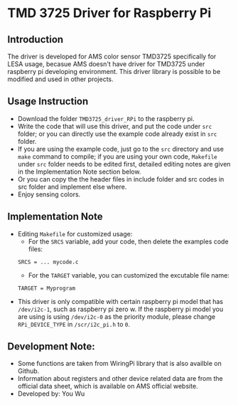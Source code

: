 # TMD 3725 Driver for Raspberry Pi

## Introduction
The driver is developed for AMS color sensor TMD3725 specifically for LESA usage, becasue AMS doesn't have driver for TMD3725 under raspberry pi developing environment. This driver library is possible to be modified and used in other projects. 

## Usage Instruction
- Download the folder `TMD3725_driver_RPi` to the raspberry pi.
- Write the code that will use this driver, and put the code under `src` folder; or you can directly use the example code already exist in `src` folder.
- If you are using the example code, just go to the `src` directory and use `make` command to compile; if you are using your own code, `Makefile` under `src` folder needs to be edited first, detailed editing notes are given in the Implementation Note section below.
- Or you can copy the the header files in include folder and src codes in src folder and implement else where.
- Enjoy sensing colors.

## Implementation Note
- Editing `Makefile` for customized usage:
    - For the `SRCS` variable, add your code, then delete the examples code files:
    ```
    SRCS = ... mycode.c
    ```
    - For the `TARGET` variable, you can customized the excutable file name:
    ```
    TARGET = Myprogram
    ```
- This driver is only compatible with certain raspberry pi model that has `/dev/i2c-1`, such as raspberry pi zero w. If the raspberry pi model you are using is using `/dev/i2c-0` as the priority module, please change `RPi_DEVICE_TYPE` in `/scr/i2c_pi.h` to `0`.

## Development Note:
- Some functions are taken from WiringPi library that is also availble on Github.
- Information about registers and other device related data are from the official data sheet, which is available on AMS official website.
- Developed by: You Wu
